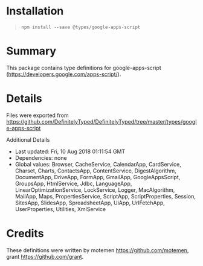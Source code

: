 # Installation
> `npm install --save @types/google-apps-script`

# Summary
This package contains type definitions for google-apps-script (https://developers.google.com/apps-script/).

# Details
Files were exported from https://github.com/DefinitelyTyped/DefinitelyTyped/tree/master/types/google-apps-script

Additional Details
 * Last updated: Fri, 10 Aug 2018 01:11:54 GMT
 * Dependencies: none
 * Global values: Browser, CacheService, CalendarApp, CardService, Charset, Charts, ContactsApp, ContentService, DigestAlgorithm, DocumentApp, DriveApp, FormApp, GmailApp, GoogleAppsScript, GroupsApp, HtmlService, Jdbc, LanguageApp, LinearOptimizationService, LockService, Logger, MacAlgorithm, MailApp, Maps, PropertiesService, ScriptApp, ScriptProperties, Session, SitesApp, SlidesApp, SpreadsheetApp, UiApp, UrlFetchApp, UserProperties, Utilities, XmlService

# Credits
These definitions were written by motemen <https://github.com/motemen>, grant <https://github.com/grant>.
